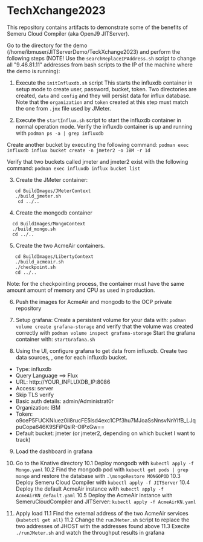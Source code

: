 # TechXchange2023

This repository contains artifacts to demonstrate some of the benefits
of Semeru Cloud Compiler (aka OpenJ9 JITServer).

Go to the directory for the demo (/home/ibmuser/JITServerDemo/TeckXchange2023)
and perform the following steps (NOTE! Use the `searchReplaceIPAddress.sh` script to change all "9.46.81.11" addresses from bash scripts to the IP of the machine where the demo is running):



1. Execute the `initInfluxdb.sh` script
This starts the influxdb container in setup mode to create user, password, bucket, token.
Two directories are created, `data` and `config` and they will persist data for influx database.
Note that the `organization` and `token` created at this step must match the one from `.jmx` file used by JMeter.


2. Execute the `startInflux.sh` script to start the influxdb container in normal operation mode.
Verify the influxdb container is up and running with
`podman ps -a | grep influxdb`

Create another bucket by executing the following command:
`podman exec influxdb influx bucket create -n jmeter2 -o IBM -r 1d`

Verify that two buckets called jmeter and jmeter2 exist with the following command:
`podman exec influxdb influx bucket list`


3. Create the JMeter container:
```
   cd BuildImages/JMeterContext
   ./build_jmeter.sh
    cd ../..
```

4. Create the mongodb container
```
  cd BuildImages/MongoContext
  ./build_mongo.sh
  cd ../..
```

5. Create the two AcmeAir containers.
```
   cd BuildImages/LibertyContext
   ./build_acmeair.sh
   ./checkpoint.sh
   cd ../..
```
  Note: for the checkpointing process, the container must have the same amount amount of memory and CPU as used in production.

6. Push the images for AcmeAir and mongodb to the OCP private repository

7. Setup grafana:
 Create a persistent volume for your data with:
`podman volume create grafana-storage`
and verify that the volume was created correctly with
`podman volume inspect grafana-storage`
Start the grafana container with:
`startGrafana.sh`

8. Using the UI, configure grafana to get data from influxdb.
  Create two data sources, , one for each influxdb bucket.
  - Type: influxdb
  - Query Language ==> Flux
  - URL: http://YOUR_INFLUXDB_IP:8086
  - Access: server
  - Skip TLS verify
  - Basic auth details: admin/Administrat0r
  - Organization: IBM
  - Token: o9ceP5FUCKNluez0il8rucFE5lsd4exc1CPf3hu7MJoaSsNnsvNnYIfB_LJqpuCopa646K9SFiPQslR-OIPxGw==
  - Default bucket: jmeter (or jmeter2, depending on which bucket I want to track)

9. Load the dashboard in grafana

10. Go to the Knative directory
10.1 Deploy mongodb with `kubectl apply -f Mongo.yaml`
10.2 Find the mongodb pod with `kubectl get pods | grep mongo` and restore the database with `.\mongoRestore MONGOPOD`
10.3 Deploy Semeru Cloud Compiler with `kubectl apply -f JITServer`
10.4 Deploy the default AcmeAir instance with `kubectl apply -f AcmeAirKN_default.yaml`
10.5 Deploy the AcmeAir instance with SemeruCloudCompiler and JITServer: `kubectl apply -f AcmeAirKN.yaml`

11. Apply load
11.1 Find the external address of the two AcmeAir services (`kubetctl get all`)
11.2 Change the `runJMeter.sh` script to replace the two addresses of JHOST with the addresses found above
11.3 Execite `./runJMeter.sh` and watch the throughput results in grafana










